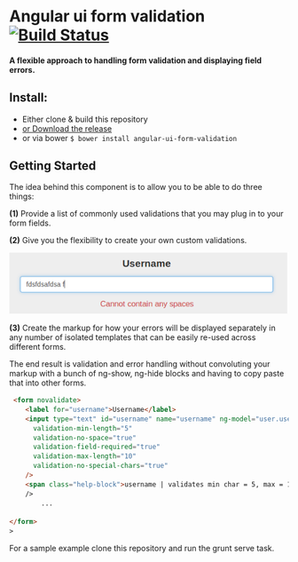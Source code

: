 # Angular ui form validation &nbsp;[![Build Status](https://travis-ci.org/nelsonomuto/angular-ui-form-validation.png?branch=master)](https://travis-ci.org/nelsonomuto/angular-ui-form-validation)

#### A flexible approach to handling form validation and displaying field errors.

## Install:
 - Either clone & build this repository
 - [or Download the release](https://github.com/nelsonomuto/angular-ui-form-validation/blob/master/dist/angular-ui-form-validation.js)
 - or via bower `$ bower install angular-ui-form-validation`

## Getting Started
>
The idea behind this component is to allow you to be able to do three things:

**(1)** Provide a list of commonly used validations that you may plug in to your form fields.

**(2)** Give you the flexibility to create your own custom validations.

![custom validation message for no space](/errorMessageNoSpace.png "validation-no-space")

**(3)** Create the markup for how your errors will be displayed separately in any number of isolated templates that can be easily re-used across different forms. 


The end result is validation and error handling without convoluting your markup with a bunch of ng-show, ng-hide blocks and having to copy paste that into other forms.

```html
 <form novalidate>    
    <label for="username">Username</label>
    <input type="text" id="username" name="username" ng-model="user.username"
      validation-min-length="5" 
      validation-no-space="true"
      validation-field-required="true"
      validation-max-length="10"
      validation-no-special-chars="true"
    />
    <span class="help-block">username | validates min char = 5, max = 10, no special chars</span>alidation-no-space="true"
    />
        ...

</form>
>
```

For a sample example clone this repository and run the grunt serve task.

